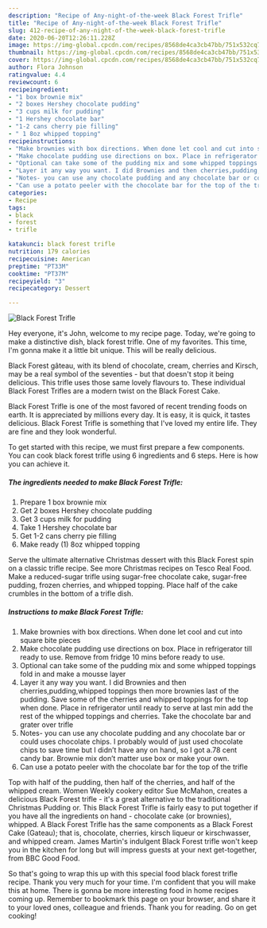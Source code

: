 ```yaml
---
description: "Recipe of Any-night-of-the-week Black Forest Trifle"
title: "Recipe of Any-night-of-the-week Black Forest Trifle"
slug: 412-recipe-of-any-night-of-the-week-black-forest-trifle
date: 2020-06-20T12:26:11.228Z
image: https://img-global.cpcdn.com/recipes/8568de4ca3cb47bb/751x532cq70/black-forest-trifle-recipe-main-photo.jpg
thumbnail: https://img-global.cpcdn.com/recipes/8568de4ca3cb47bb/751x532cq70/black-forest-trifle-recipe-main-photo.jpg
cover: https://img-global.cpcdn.com/recipes/8568de4ca3cb47bb/751x532cq70/black-forest-trifle-recipe-main-photo.jpg
author: Flora Johnson
ratingvalue: 4.4
reviewcount: 6
recipeingredient:
- "1 box brownie mix"
- "2 boxes Hershey chocolate pudding"
- "3 cups milk for pudding"
- "1 Hershey chocolate bar"
- "1-2 cans cherry pie filling"
- " 1 8oz whipped topping"
recipeinstructions:
- "Make brownies with box directions. When done let cool and cut into square bite pieces"
- "Make chocolate pudding use directions on box. Place in refrigerator till ready to use. Remove from fridge 10 mins before ready to use."
- "Optional can take some of the pudding mix and some whipped toppings fold in and make a mousse layer"
- "Layer it any way you want. I did Brownies and then cherries,pudding,whipped toppings then more brownies last of the pudding. Save some of the cherries and whipped toppings for the top when done. Place in refrigerator until ready to serve at last min add the rest of the whipped toppings and cherries. Take the chocolate bar and grater over trifle"
- "Notes- you can use any chocolate pudding and any chocolate bar or could uses chocolate chips. I probably would of just used chocolate chips to save time but I didn’t have any on hand, so I got a.78 cent candy bar. Brownie mix don’t matter use box or make your own."
- "Can use a potato peeler with the chocolate bar for the top of the trifle"
categories:
- Recipe
tags:
- black
- forest
- trifle

katakunci: black forest trifle 
nutrition: 179 calories
recipecuisine: American
preptime: "PT33M"
cooktime: "PT37M"
recipeyield: "3"
recipecategory: Dessert

---
```



![Black Forest Trifle](https://img-global.cpcdn.com/recipes/8568de4ca3cb47bb/751x532cq70/black-forest-trifle-recipe-main-photo.jpg)

Hey everyone, it's John, welcome to my recipe page. Today, we're going to make a distinctive dish, black forest trifle. One of my favorites. This time, I'm gonna make it a little bit unique. This will be really delicious.

Black Forest gâteau, with its blend of chocolate, cream, cherries and Kirsch, may be a real symbol of the seventies - but that doesn&#39;t stop it being delicious. This trifle uses those same lovely flavours to. These individual Black Forest Trifles are a modern twist on the Black Forest Cake.

Black Forest Trifle is one of the most favored of recent trending foods on earth. It is appreciated by millions every day. It is easy, it is quick, it tastes delicious. Black Forest Trifle is something that I've loved my entire life. They are fine and they look wonderful.


To get started with this recipe, we must first prepare a few components. You can cook black forest trifle using 6 ingredients and 6 steps. Here is how you can achieve it.

<!--inarticleads1-->

##### The ingredients needed to make Black Forest Trifle:

1. Prepare 1 box brownie mix
1. Get 2 boxes Hershey chocolate pudding
1. Get 3 cups milk for pudding
1. Take 1 Hershey chocolate bar
1. Get 1-2 cans cherry pie filling
1. Make ready  (1) 8oz whipped topping


Serve the ultimate alternative Christmas dessert with this Black Forest spin on a classic trifle recipe. See more Christmas recipes on Tesco Real Food. Make a reduced-sugar trifle using sugar-free chocolate cake, sugar-free pudding, frozen cherries, and whipped topping. Place half of the cake crumbles in the bottom of a trifle dish. 

<!--inarticleads2-->

##### Instructions to make Black Forest Trifle:

1. Make brownies with box directions. When done let cool and cut into square bite pieces
1. Make chocolate pudding use directions on box. Place in refrigerator till ready to use. Remove from fridge 10 mins before ready to use.
1. Optional can take some of the pudding mix and some whipped toppings fold in and make a mousse layer
1. Layer it any way you want. I did Brownies and then cherries,pudding,whipped toppings then more brownies last of the pudding. Save some of the cherries and whipped toppings for the top when done. Place in refrigerator until ready to serve at last min add the rest of the whipped toppings and cherries. Take the chocolate bar and grater over trifle
1. Notes- you can use any chocolate pudding and any chocolate bar or could uses chocolate chips. I probably would of just used chocolate chips to save time but I didn’t have any on hand, so I got a.78 cent candy bar. Brownie mix don’t matter use box or make your own.
1. Can use a potato peeler with the chocolate bar for the top of the trifle


Top with half of the pudding, then half of the cherries, and half of the whipped cream. Women Weekly cookery editor Sue McMahon, creates a delicious Black Forest trifle - it&#39;s a great alternative to the traditional Christmas Pudding or. This Black Forest Trifle is fairly easy to put together if you have all the ingredients on hand - chocolate cake (or brownies), whipped. A Black Forest Trifle has the same components as a Black Forest Cake (Gateau); that is, chocolate, cherries, kirsch liqueur or kirschwasser, and whipped cream. James Martin&#39;s indulgent Black Forest trifle won&#39;t keep you in the kitchen for long but will impress guests at your next get-together, from BBC Good Food. 

So that's going to wrap this up with this special food black forest trifle recipe. Thank you very much for your time. I'm confident that you will make this at home. There is gonna be more interesting food in home recipes coming up. Remember to bookmark this page on your browser, and share it to your loved ones, colleague and friends. Thank you for reading. Go on get cooking!
